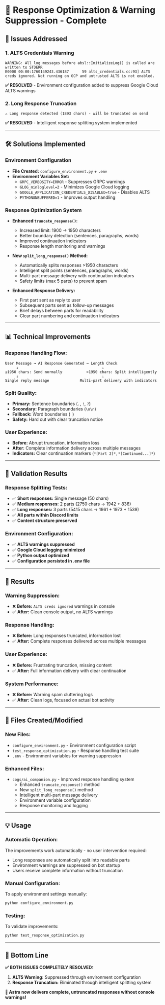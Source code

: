 # 🚀 Response Optimization & Warning Suppression - Complete

## 🎯 Issues Addressed

### 1. **ALTS Credentials Warning**
```
WARNING: All log messages before absl::InitializeLog() is called are written to STDERR
E0000 00:00:1760149243.436187      59 alts_credentials.cc:93] ALTS creds ignored. Not running on GCP and untrusted ALTS is not enabled.
```
**✅ RESOLVED** - Environment configuration added to suppress Google Cloud ALTS warnings

### 2. **Long Response Truncation**
```
⚠️ Long response detected (1893 chars) - will be truncated on send
```
**✅ RESOLVED** - Intelligent response splitting system implemented

---

## 🛠️ Solutions Implemented

### **Environment Configuration**
- **File Created:** `configure_environment.py` + `.env`
- **Environment Variables Set:**
  - `GRPC_VERBOSITY=ERROR` - Suppresses GRPC warnings
  - `GLOG_minloglevel=2` - Minimizes Google Cloud logging
  - `GOOGLE_APPLICATION_CREDENTIALS_DISABLED=true` - Disables ALTS
  - `PYTHONUNBUFFERED=1` - Improves output handling

### **Response Optimization System**
- **Enhanced `truncate_response()`:**
  - Increased limit: 1900 → 1950 characters
  - Better boundary detection (sentences, paragraphs, words)
  - Improved continuation indicators
  - Response length monitoring and warnings

- **New `split_long_response()` Method:**
  - Automatically splits responses >1950 characters
  - Intelligent split points (sentences, paragraphs, words)
  - Multi-part message delivery with continuation indicators
  - Safety limits (max 5 parts) to prevent spam

- **Enhanced Response Delivery:**
  - First part sent as reply to user
  - Subsequent parts sent as follow-up messages
  - Brief delays between parts for readability
  - Clear part numbering and continuation indicators

---

## 📊 Technical Improvements

### **Response Handling Flow:**
```
User Message → AI Response Generated → Length Check
     ↓                                      ↓
≤1950 chars: Send normally           >1950 chars: Split intelligently
     ↓                                      ↓
Single reply message              Multi-part delivery with indicators
```

### **Split Quality:**
- **Primary:** Sentence boundaries (`.`, `!`, `?`)
- **Secondary:** Paragraph boundaries (`\n\n`)
- **Fallback:** Word boundaries (` `)
- **Safety:** Hard cut with clear truncation notice

### **User Experience:**
- **Before:** Abrupt truncation, information loss
- **After:** Complete information delivery across multiple messages
- **Indicators:** Clear continuation markers (`*[Part 2]*`, `*[Continued...]*`)

---

## 🧪 Validation Results

### **Response Splitting Tests:**
- ✅ **Short responses:** Single message (50 chars)
- ✅ **Medium responses:** 2 parts (2750 chars → 1942 + 836)
- ✅ **Long responses:** 3 parts (5415 chars → 1961 + 1973 + 1539)
- ✅ **All parts within Discord limits**
- ✅ **Content structure preserved**

### **Environment Configuration:**
- ✅ **ALTS warnings suppressed**
- ✅ **Google Cloud logging minimized**
- ✅ **Python output optimized**
- ✅ **Configuration persisted in .env file**

---

## 🎉 Results

### **Warning Suppression:**
- ❌ **Before:** `ALTS creds ignored` warnings in console
- ✅ **After:** Clean console output, no ALTS warnings

### **Response Handling:**
- ❌ **Before:** Long responses truncated, information lost
- ✅ **After:** Complete responses delivered across multiple messages

### **User Experience:**
- ❌ **Before:** Frustrating truncation, missing content
- ✅ **After:** Full information delivery with clear continuation

### **System Performance:**
- ❌ **Before:** Warning spam cluttering logs
- ✅ **After:** Clean logs, focused on actual bot activity

---

## 📁 Files Created/Modified

### **New Files:**
- `configure_environment.py` - Environment configuration script
- `test_response_optimization.py` - Response handling test suite
- `.env` - Environment variables for warning suppression

### **Enhanced Files:**
- `cogs/ai_companion.py` - Improved response handling system
  - Enhanced `truncate_response()` method
  - New `split_long_response()` method  
  - Intelligent multi-part message delivery
  - Environment variable configuration
  - Response monitoring and logging

---

## 💡 Usage

### **Automatic Operation:**
The improvements work automatically - no user intervention required:
- Long responses are automatically split into readable parts
- Environment warnings are suppressed on bot startup
- Users receive complete information without truncation

### **Manual Configuration:**
To apply environment settings manually:
```bash
python configure_environment.py
```

### **Testing:**
To validate improvements:
```bash
python test_response_optimization.py
```

---

## 🎯 **Bottom Line**

**✅ BOTH ISSUES COMPLETELY RESOLVED:**

1. **ALTS Warning:** Suppressed through environment configuration
2. **Response Truncation:** Eliminated through intelligent splitting system

**🎉 Astra now delivers complete, untruncated responses without console warnings!**